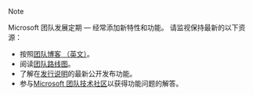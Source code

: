> [!NOTE]
> Microsoft 团队发展定期 — 经常添加新特性和功能。 请监视保持最新的以下资源：
> - 按照[团队博客 （英文）](https://aka.ms/teamsblog)。
> - 阅读[团队路线图](https://aka.ms/O365Roadmap)。
> - 了解在[发行说明](https://support.office.com/article/what-s-new-in-microsoft-teams-d7092a6d-c896-424c-b362-a472d5f105de)的最新公开发布功能。
> - 参与[Microsoft 团队技术社区](https://aka.ms/TeamsCommunity)以获得功能问题的解答。
